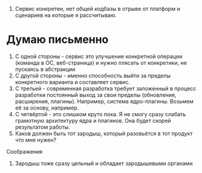 1. Сервис конкретен, нет общей кодбазы в отрыве от платформ и сценариев на которые я рассчитываю.

# Думаю письменно

1. С одной стороны - сервис это улучшение конкретной операции (команда в ОС, веб-страница) и нужно плясать от конкретики, не пускаясь в абстракции
2. С другой стороны - именно способность выйти за пределы конкретного варианта и составляет сервис.
3. С третьей - современная разработка требует заложенный в процесс разработки постоянный выход за свои пределы (обновления, расширения, плагины). Например, система ядро-плагины. Возьмем её за основу, например.
4. С четвёртой - это слишком круто пока. Я не смогу сразу слабать грамотную архитектуру ядра и плагинов. Она будет скорей результатом работы.
5. Каков должен быть тот зародыш, который разовьётся в тот продукт что мне нужен?

Соображения
1. Зародыш тоже сразу цельный и обладает зародышевыми органами

<!-- {"date":"2016-12-12T15:33:57.469Z","id":"6f5dc430-2deb-11e7-a02f-b3275fd3a74c","excerpt":"1. Сервис конкретен, нет общей кодбазы в отрыве от..."} -->